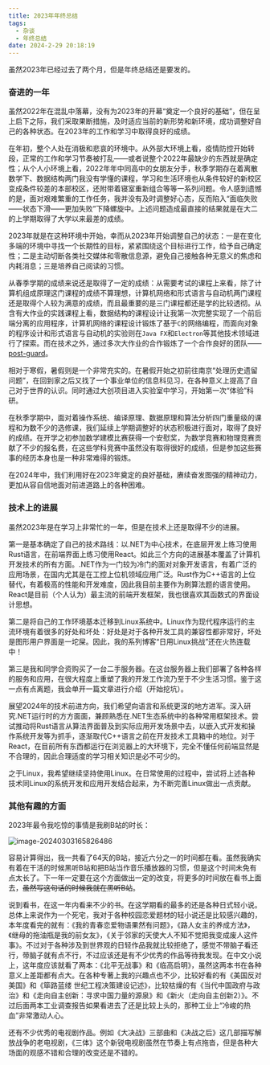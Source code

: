 ```yaml
---
title: 2023年年终总结
tags:
  - 杂谈
  - 年终总结
date: 2024-2-29 20:18:19
---
```


虽然2023年已经过去了两个月，但是年终总结还是要发的。

<!--more-->

### 奋进的一年

虽然2022年在混乱中落幕，没有为2023年的开幕“奠定一个良好的基础”，但在呈上启下之际，我们采取果断措施，及时适应当前的新形势和新环境，成功调整好自己的各种状态。在2023年的工作和学习中取得良好的成绩。

在年初，整个人处在消极和悲哀的环境中。从外部大环境上看，疫情防控开始转段，正常的工作和学习节奏被打乱——或者说整个2022年最缺少的东西就是确定性；从个人小环境上看，2022年年中同高中的女朋友分手，秋季学期存在着离散数学下、数据结构两门我没有学懂的课程，学习和生活环境也从条件较好的新校区变成条件较差的本部校区，还附带着寝室重新组合等等一系列问题。令人感到遗憾的是，面对艰难繁重的工作任务，我并没有及时调整好心态，反而陷入“面临失败——状态下滑——更加失败”下降螺旋中。上述问题造成最直接的结果就是在大二的上学期取得了大学以来最差的成绩。

2023年就是在这种环境中开始，幸而从2023年开始调整自己的状态：一是在变化多端的环境中寻找一个长期性的目标，紧紧围绕这个目标进行工作，给予自己确定性；二是主动切断各类社交媒体和零散信息源，避免自己接触各种无意义的焦虑和内耗消息；三是培养自己阅读的习惯。

从春季学期的成绩来说还是取得了一定的成绩：从需要考试的课程上来看，除了计算机组成原理这门课程的成绩不算理想，计算机网络和形式语言与自动机两门课程还是取得个人较为满意的成绩，而且最重要的是三门课程都还是学的比较透彻。从含有大作业的实践课程上看，数据结构的课程设计让我第一次完整实现了一个前后端分离的应用程序，计算机网络的课程设计锻炼了基于`C`的网络编程，而面向对象的程序设计和形式语言与自动机的实验则在`Java FX`和`Electron`等其他技术领域进行了探索。而在技术之外，通过多次大作业的合作锻炼了一个合作良好的团队——[post-guard](https://github.com/post-guard)。

相对于寒假，暑假则是一个非常充实的。在暑假开始之初前往南京“处理历史遗留问题”，在回到家之后又找了一个事业单位的信息科见习，在各种意义上提高了自己对于世界的认识。同时通过大创项目进入实验室中学习，开始第一次“体验”科研。

在秋季学期中，面对着操作系统、编译原理、数据原理和算法分析四门重量级的课程和为数不少的选修课，我们延续上学期调整好的状态积极进行面对，取得了良好的成绩。在开学之初参加数学建模比赛获得一个安慰奖，为数学竞赛和物理竞赛贡献了不少的报名费，在这些学科竞赛中虽然没有取得很好的成绩，但是参加这些赛事的经历本身也是一种非常难得的锻炼。

在2024年中，我们利用好在2023年奠定的良好基础，赓续奋发图强的精神动力，更加从容自信地面对前进道路上的各种困难。

### 技术上的进展

虽然2023年是在学习上非常忙的一年，但是在技术上还是取得不少的进展。

第一是基本确定了自己的技术路线：以.NET为中心技术，在底层开发上练习使用Rust语言，在前端界面上练习使用React。如此三个方向的进展基本覆盖了计算机开发技术的所有方面。.NET作为一门较为冷门的面对对象开发语言，有着广泛的应用场景，在国内尤其是在工控上位机领域应用广泛。Rust作为C++语言的上位替代，有着极高的性能和开发难度，因此我目前主要作为刷算法题的语言使用。React是目前（个人认为）最主流的前端开发框架，我也很喜欢其函数式的界面设计思想。

第二是将自己的工作环境基本迁移到Linux系统中。Linux作为现代程序运行的主流环境有着很多的好处和坏处：好处是对于各种开发工具的兼容性都非常好，坏处是图形用户界面是一坨屎。因此，我的系列博客“日用Linux挑战”还在火热连载中！

第三是我和同学合资购买了一台二手服务器。在这台服务器上我们部署了各种各样的服务和应用，在很大程度上重塑了我的开发工作流乃至于不少生活习惯。鉴于这一点有点离题，我会单开一篇文章进行介绍（开始挖坑）。

展望2024年的技术前进方向，我们希望向语言和系统更深的地方进军。深入研究.NET运行时的方方面面，兼顾熟悉在.NET生态系统中的各种常用框架技术。尝试推动将Rust语言从算法界面普及到实际应用开发场景中去，以嵌入式开发和操作系统开发等为抓手，逐渐取代C++语言之前在开发技术工具箱中的地位。对于React，在目前所有东西都运行在浏览器上的大环境下，完全不懂任何前端显然是不合理的，因此合理适度的学习相关知识是必不可少的。

之于Linux，我希望继续坚持使用Linux。在日常使用的过程中，尝试将上述各种技术同Linux的系统开发和应用开发结合起来，为不断完善Linux做出一点贡献。

### 其他有趣的方面

2023年最令我吃惊的事情是我刷B站的时长：

![image-20240303165826486](2023-final/image-20240303165826486.png)

容易计算得出，我一共看了64天的B站，接近六分之一的时间都在看。虽然我确实有着在干活的时候黑听B站和把B站当作音乐播放器的习惯，但是这个时间未免有点太长了。下一年一定要在这个方面做出一定的改变，将更多的时间放在看书上面去，~~虽然写这句话的时候我就在黑听B站~~。

说到看书，在这一年内看来不少的书。在这学期看的最多的还是各种日式轻小说。总体上来说作为一个死宅，我对于各种校园恋爱题材的轻小说还是比较感兴趣的，本年度看完的就有：《我的青春恋爱物语果然有问题》，《路人女主的养成方法》，《继母的拖油瓶是我的前女友》，《关于邻家的天使大人不知不觉把我变成废人这件事》。不过对于各种涉及到世界观的日轻作品我就比较拒绝了，感觉不带脑子看还行，带脑子就有点不行，不过应该还是有不少优秀的作品等待我发现。在中文小说上，这年度应该就看了两本：《北平无战事》和《临高启明》，虽然这两本书在各种意义上差距都有点大。在各种专著上我的兴趣点也不少，比较好看的有《美国反对美国》和《筚路蓝缕 世纪工程决策建设记述》，比较枯燥的有《当代中国政府与政治》和《走向自主创新：寻求中国力量的源泉》和《新火（走向自主创新2）》。不过后面两本工业调查报告如果看进去了还是比较上头的，那种工业上“冷峻的热血”非常激动人心。

还有不少优秀的电视剧作品。例如《大决战》三部曲和《决战之后》这几部描写解放战争的老电视剧，《三体》这个新锐电视剧虽然在节奏上有点拖沓，但是各种大场面的观感不错和合理的改变还是不错的。
